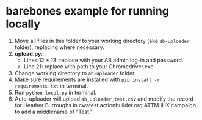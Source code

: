 # barebones example for running locally

1. Move all files in this folder to your working directory (aka `ab-uploader` folder), replacing where necessary.
2. **upload.py**:
    - Lines 12 + 13: replace with your AB admin log-in and password.
    - Line 21: replace with path to your Chromedriver.exe.
3. Change working directory to `ab-uploader` folder.
4. Make sure requirements are installed with `pip install -r requirements.txt` in terminal.
5. Run `python local.py` in terminal.
6. Auto-uploader will upload `ab_uploader_test.csv` and modify the record for Heather Burroughs in cwatest.actionbuilder.org ATTM IHX campaign to add a middlename of "Test."
